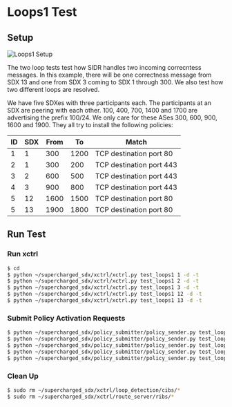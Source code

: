# Loops1 Test

## Setup
![Loops1 Setup](https://raw.githubusercontent.com/nsg-ethz/supercharged_sdx/correctness/examples/test_loops1/setup.png)

The two loop tests test how SIDR handles two incoming correcntess messages. In this example, there will be one correctness message from SDX 13 and one from SDX 3 coming to SDX 1 through 300. We also test how two different loops are resolved.

We have five SDXes with three participants each. The participants at an SDX are peering with each other. 100, 400, 700, 1400 and 1700 are advertising the prefix 100/24. We only care for these ASes 300, 600, 900, 1600 and 1900. They all try to install the following policies:

| ID | SDX | From | To  | Match                    |
|----|-----|------|-----|--------------------------|
| 1  | 1   | 300  | 1200 | TCP destination port 80 |
| 2  | 1   | 300  | 200 | TCP destination port 443 |
| 3  | 2   | 600  | 500 | TCP destination port 443 |
| 4  | 3   | 900  | 800 | TCP destination port 443 |
| 5  | 12  | 1600  | 1500 | TCP destination port 80 |
| 5  | 13   | 1900  | 1800 | TCP destination port 80 |


## Run Test

### Run xctrl

```bash
$ cd 
$ python ~/supercharged_sdx/xctrl/xctrl.py test_loops1 1 -d -t
$ python ~/supercharged_sdx/xctrl/xctrl.py test_loops1 2 -d -t
$ python ~/supercharged_sdx/xctrl/xctrl.py test_loops1 3 -d -t
$ python ~/supercharged_sdx/xctrl/xctrl.py test_loops1 12 -d -t
$ python ~/supercharged_sdx/xctrl/xctrl.py test_loops1 13 -d -t
```

### Submit Policy Activation Requests

```bash
$ python ~/supercharged_sdx/policy_submitter/policy_sender.py test_loops1 1
$ python ~/supercharged_sdx/policy_submitter/policy_sender.py test_loops1 2
$ python ~/supercharged_sdx/policy_submitter/policy_sender.py test_loops1 3
$ python ~/supercharged_sdx/policy_submitter/policy_sender.py test_loops1 12
$ python ~/supercharged_sdx/policy_submitter/policy_sender.py test_loops1 13
```

### Clean Up

```bash
$ sudo rm ~/supercharged_sdx/xctrl/loop_detection/cibs/*
$ sudo rm ~/supercharged_sdx/xctrl/route_server/ribs/*
```